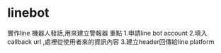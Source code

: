 # linebot
實作line 機器人發話,用來建立警報器
重點
1.申請line bot account
2.填入callback url ,處裡從使用者來的資訊內容
3.建立header回傳給line platform


